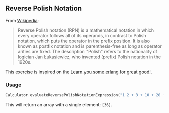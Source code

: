 ## Reverse Polish Notation

From [Wikipedia](http://en.wikipedia.org/wiki/Reverse_Polish_notation):

>Reverse Polish notation (RPN) is a mathematical notation in which every operator follows all of its operands, in contrast to Polish notation, which puts the operator in the prefix position. It is also known as postfix notation and is parenthesis-free as long as operator arities are fixed. The description "Polish" refers to the nationality of logician Jan Łukasiewicz, who invented (prefix) Polish notation in the 1920s.

This exercise is inspired on the [Learn you some erlang for great good!](http://learnyousomeerlang.com/content). 

### Usage

```swift
Calculator.evaluateReversePolishNotationExpression("1 2 + 3 + 10 + 20 +")
```

This will return an array with a single element: `[36]`.

